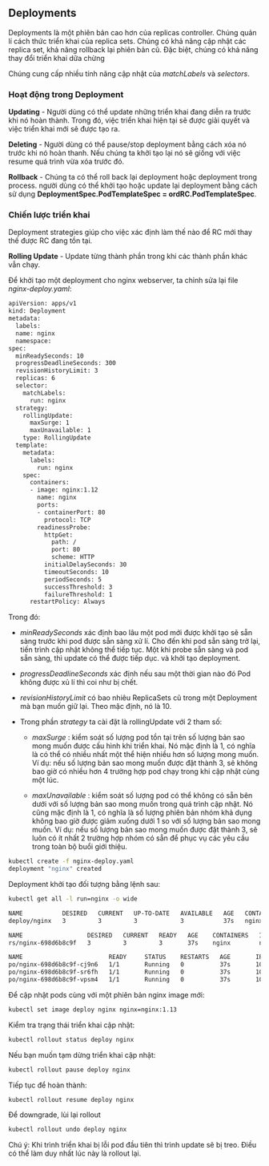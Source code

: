 ## Deployments
Deployments là một phiên bản cao hơn của replicas controller. Chúng quản lí cách thức triển khai của replica sets. Chúng có khả năng cập nhật các replica set, khả năng rollback lại phiên bản cũ. Đặc biệt, chúng có khả năng thay đổi triển khai dữa chừng 

Chúng cung cấp nhiều tính năng cập nhật của _matchLabels_ và _selectors_. 

### Hoạt động trong Deployment
**Updating** - Người dùng có thể update những triển khai đang diễn ra trước khi nó hoàn thành. Trong đó, việc triển khai hiện tại sẽ được giải quyết và việc triển khai mới sẽ được tạo ra.

**Deleting** - Người dùng có thể pause/stop deployment bằng cách xóa nó trước khi nó hoàn thanh. Nếu chúng ta khởi tạo lại nó sẽ giống với việc resume quá trình vừa xóa trước đó.

**Rollback** - Chúng ta có thể roll back lại deployment hoặc deployment trong process. người dùng có thể khởi tạo hoặc update lại deployment bằng cách sử dụng **DeploymentSpec.PodTemplateSpec = ordRC.PodTemplateSpec**.

### Chiến lược triển khai
Deployment strategies giúp cho việc xác định làm thế nào để RC mới thay thế được RC đang tồn tại.

**Rolling Update** - Update từng thành phần trong khi các thành phần khác vẫn chạy.

Để khởi tạo một deployment cho nginx webserver, ta chỉnh sửa lại file _nginx-deploy.yaml_:
```sh
apiVersion: apps/v1
kind: Deployment
metadata:
  labels:
  name: nginx
  namespace:
spec:
  minReadySeconds: 10
  progressDeadlineSeconds: 300
  revisionHistoryLimit: 3
  replicas: 6
  selector:
    matchLabels:
      run: nginx
  strategy:
    rollingUpdate:
      maxSurge: 1
      maxUnavailable: 1
    type: RollingUpdate
  template:
    metadata:
      labels:
        run: nginx
    spec:
      containers:
      - image: nginx:1.12
        name: nginx
        ports:
        - containerPort: 80
          protocol: TCP
        readinessProbe:
          httpGet:
            path: /
            port: 80
            scheme: HTTP
          initialDelaySeconds: 30
          timeoutSeconds: 10
          periodSeconds: 5
          successThreshold: 3
          failureThreshold: 1
      restartPolicy: Always
```
Trong đó:
  * _minReadySeconds_ xác định bao lâu một pod mới được khởi tạo sẽ sẵn sàng trước khi pod được sẵn sàng xử lí. Cho đến khi pod sẵn sàng trở lại, tiến trình cập nhật không thể tiếp tục. Một khi probe sẵn sàng và pod sẵn sàng, thì update có thể được tiếp dục.
và khởi tạo deployment.

  * _progressDeadlineSeconds_ xác định nếu sau một thời gian nào đó Pod không được xủ lí thì coi như bị chết.

  * _revisionHistoryLimit_ có bao nhiêu ReplicaSets cũ trong một Deployment mà bạn muốn giữ lại. Theo mặc định, nó là 10.

  * Trong phần _strategy_ ta cài đặt là rollingUpdate với 2 tham số:

    * _maxSurge_ : kiểm soát số lượng pod tồn tại trên số lượng bản sao mong muốn được cấu hình khi triển khai. Nó mặc định là 1, có nghĩa là có thể có nhiều nhất một thể hiện nhiều hơn số lượng mong muốn. Ví dụ: nếu số lượng bản sao mong muốn được đặt thành 3, sẽ không bao giờ có nhiều hơn 4 trường hợp pod chạy trong khi cập nhật cùng một lúc.

    * _maxUnavailable_ : kiểm soát số lượng pod có thể không có sẵn bên dưới với số lượng bản sao mong muốn trong quá trình cập nhật. Nó cũng mặc định là 1, có nghĩa là số lượng phiên bản nhóm khả dụng không bao giờ được giảm xuống dưới 1 so với số lượng bản sao mong muốn. Ví dụ: nếu số lượng bản sao mong muốn được đặt thành 3, sẽ luôn có ít nhất 2 trường hợp nhóm có sẵn để phục vụ các yêu cầu trong toàn bộ buổi giới thiệu.

```sh
kubectl create -f nginx-deploy.yaml 
deployment "nginx" created
```

Deployment khởi tạo đối tượng bằng lệnh sau:
```sh
kubectl get all -l run=nginx -o wide

NAME           DESIRED   CURRENT   UP-TO-DATE   AVAILABLE   AGE   CONTAINERS   IMAGES	SELECTOR
deploy/nginx   3         3         3            3           37s   nginx        nginx:1.12   run=nginx

NAME                  DESIRED   CURRENT   READY   AGE    CONTAINERS   IMAGES .     SELECTOR
rs/nginx-698d6b8c9f   3         3         3       37s    nginx        nginx:1.12   pod-template

NAME                        READY     STATUS    RESTARTS   AGE       IP            NODE
po/nginx-698d6b8c9f-cj9n6   1/1       Running   0          37s       10.38.4.200   kubew04
po/nginx-698d6b8c9f-sr6fh   1/1       Running   0          37s       10.38.5.137   kubew05
po/nginx-698d6b8c9f-vpsm4   1/1       Running   0          37s       10.38.3.125   kubew03
```

Để cập nhật pods cùng với một phiên bản nginx image mới:
```sh
kubectl set image deploy nginx nginx=nginx:1.13
```

Kiểm tra trạng thái triển khai cập nhật:
```sh
kubectl rollout status deploy nginx
```

Nếu bạn muốn tạm dừng triển khai cập nhật:
```sh
kubectl rollout pause deploy nginx
```

Tiếp tục để hoàn thành:
```sh
kubectl rollout resume deploy nginx
```

Để downgrade, lùi lại rollout
```sh
kubectl rollout undo deploy nginx
```

Chú ý: Khi trình triển khai bị lỗi pod đầu tiên thì trình update sẽ bị treo. Điều có thể làm duy nhất lúc này là rollout lại.


